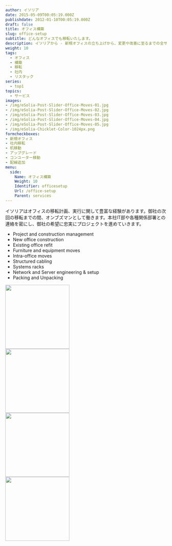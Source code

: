 ```yaml
---
author: イソリア
date: 2015-05-09T00:05:19.000Z
publishdate: 2012-01-10T00:05:19.000Z
draft: false
title: オフィス構築
slug: office-setup
subtitle: どんなオフィスでも移転いたします。
description: イソリアから - 新規オフィスの立ち上げから、変更や改善に至るまでの全サポート
weight: 10
tags:
  - オフィス
  - 構築
  - 移転
  - 社内
  - リスタック
series:
  - top1
topics:
  - サービス
images:
- /img/eSolia-Post-Slider-Office-Moves-01.jpg
- /img/eSolia-Post-Slider-Office-Moves-02.jpg
- /img/eSolia-Post-Slider-Office-Moves-03.jpg
- /img/eSolia-Post-Slider-Office-Moves-04.jpg
- /img/eSolia-Post-Slider-Office-Moves-05.jpg
- /img/eSolia-Chicklet-Color-1024px.png
formcheckboxes:
- 新規オフィス
- 社内移転
- 机移動
- アップグレード
- コンユーター移動
- 配線追加
menu:
  side:
    Name: オフィス構築
    Weight: 10
    Identifier: officesetup
    Url: /office-setup
    Parent: services
---
```


イソリアはオフィスの移転計画、実行に関して豊富な経験があります。御社の次回の移転までの間、オンブズマンとして働きます。本社IT部や各種関係部署との連絡を密にし、御社の希望に忠実にプロジェクトを進めていきます。

* Project and construction management
* New office construction
* Existing office refit
* Furniture and equipment moves
* Intra-office moves
* Structured cabling
* Systems racks
* Network and Server engineering & setup
* Packing and Unpacking

<div class="row">
  <div class="col s12 m6 l3"><img class="materialboxed" data-caption="Modern IP phone systems - by eSolia Inc." width="200" src="/img/eSolia-Post-Slider-Office-Moves-01.jpg"></div>
  <div class="col s12 m6 l3"><img class="materialboxed" data-caption="Equipment engineering and setup - by eSolia Inc." width="200" src="/img/eSolia-Post-Slider-Office-Moves-02.jpg"></div>
  <div class="col s12 m6 l3"><img class="materialboxed" data-caption="Structured cable - by eSolia Inc." width="200" src="/img/eSolia-Post-Slider-Office-Moves-03.jpg"></div>
  <div class="col s12 m6 l3"><img class="materialboxed" data-caption="Furniture and moves - by eSolia Inc." width="200" src="/img/eSolia-Post-Slider-Office-Moves-05.jpg"></div>
</div>
